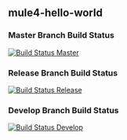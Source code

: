 ## mule4-hello-world

### Master Branch Build Status
[![Build Status Master](https://travis-ci.org/icoe-labs/mule4-hello-world.svg?branch=master)](https://travis-ci.org/icoe-labs/mule4-hello-world)

### Release Branch Build Status
[![Build Status Release](https://travis-ci.org/icoe-labs/mule4-hello-world.svg?branch=release)](https://travis-ci.org/icoe-labs/mule4-hello-world)

### Develop Branch Build Status
[![Build Status Develop](https://travis-ci.org/icoe-labs/mule4-hello-world.svg?branch=develop)](https://travis-ci.org/icoe-labs/mule4-hello-world)

